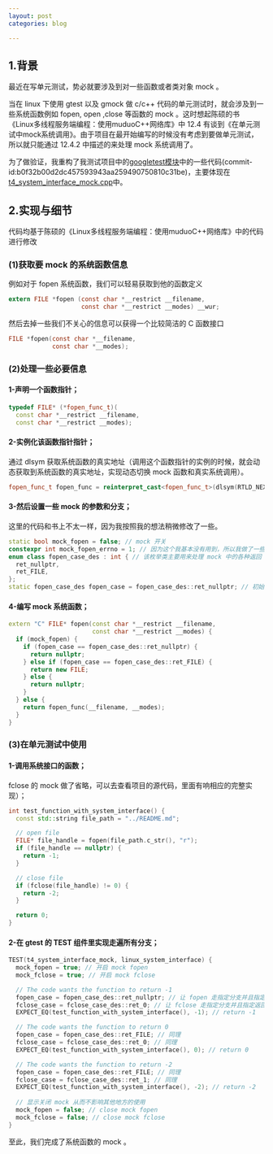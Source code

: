 ```yaml
---
layout: post
categories: blog

---
```


## 1.背景

最近在写单元测试，势必就要涉及到对一些函数或者类对象 mock 。

当在 linux 下使用 gtest 以及 gmock 做 c/c++ 代码的单元测试时，就会涉及到一些系统函数例如 fopen, open ,close 等函数的 mock 。这时想起陈硕的书《Linux多线程服务端编程：使用muduoC++网络库》中 12.4 有谈到《在单元测试中mock系统调用》。由于项目在最开始编写的时候没有考虑到要做单元测试，所以就只能通过 12.4.2 中描述的来处理 mock 系统调用了。

为了做验证，我重构了我测试项目中的[googletest模块](https://github.com/shecannotsee/sheTestcode/tree/master/googletest_test)中的一些代码(commit-id:b0f32b00d2dc457593943aa259490750810c31be)，主要体现在[t4_system_interface_mock.cpp](https://github.com/shecannotsee/sheTestcode/blob/master/googletest_test/t4_system_interface_mock.cpp)中。

## 2.实现与细节

代码均基于陈硕的《Linux多线程服务端编程：使用muduoC++网络库》中的代码进行修改

### (1)获取要 mock 的系统函数信息

例如对于 fopen 系统函数，我们可以轻易获取到他的函数定义

```c
extern FILE *fopen (const char *__restrict __filename,
		            const char *__restrict __modes) __wur;
```

然后去掉一些我们不关心的信息可以获得一个比较简洁的 C 函数接口

```c
FILE *fopen(const char *__filename,
		    const char *__modes);
```



### (2)处理一些必要信息

#### 1-声明一个函数指针；

```c++
typedef FILE* (*fopen_func_t)(
  const char *__restrict __filename,
  const char *__restrict __modes);
```

#### 2-实例化该函数指针指针；

通过 dlsym 获取系统函数的真实地址（调用这个函数指针的实例的时候，就会动态获取到系统函数的真实地址，实现动态切换 mock 函数和真实系统调用）。

```c++
fopen_func_t fopen_func = reinterpret_cast<fopen_func_t>(dlsym(RTLD_NEXT,"fopen"));
```

#### 3-然后设置一些 mock 的参数和分支；

这里的代码和书上不太一样，因为我按照我的想法稍微修改了一些。

```c++
static bool mock_fopen = false; // mock 开关
constexpr int mock_fopen_errno = 1; // 因为这个我基本没有用到，所以我做了一些简化处理
enum class fopen_case_des : int { // 该枚举类主要用来处理 mock 中的各种返回
  ret_nullptr,
  ret_FILE,
};
static fopen_case_des fopen_case = fopen_case_des::ret_nullptr; // 初始化分支
```

#### 4-编写 mock 系统函数；

```c++
extern "C" FILE* fopen(const char *__restrict __filename,
                       const char *__restrict __modes) {
  if (mock_fopen) {
    if (fopen_case == fopen_case_des::ret_nullptr) {
      return nullptr;
    } else if (fopen_case == fopen_case_des::ret_FILE) {
      return new FILE;
    } else {
      return nullptr;
    }
  } else {
    return fopen_func(__filename, __modes);
  }
}
```



### (3)在单元测试中使用

#### 1-调用系统接口的函数；

fclose 的 mock 做了省略，可以去查看项目的源代码，里面有响相应的完整实现）；

```c++
int test_function_with_system_interface() {
  const std::string file_path = "../README.md";

  // open file
  FILE* file_handle = fopen(file_path.c_str(), "r");
  if (file_handle == nullptr) {
    return -1;
  }

  // close file
  if (fclose(file_handle) != 0) {
    return -2;
  }

  return 0;
}
```

#### 2-在 gtest 的 TEST 组件里实现走遍所有分支；

```c++
TEST(t4_system_interface_mock, linux_system_interface) {
  mock_fopen = true; // 开启 mock fopen
  mock_fclose = true; // 开启 mock fclose

  // The code wants the function to return -1
  fopen_case = fopen_case_des::ret_nullptr; // 让 fopen 走指定分支并且指定返回值
  fclose_case = fclose_case_des::ret_0; // 让 fclose 走指定分支并且指定返回值
  EXPECT_EQ(test_function_with_system_interface(), -1); // return -1 

  // The code wants the function to return 0
  fopen_case = fopen_case_des::ret_FILE; // 同理
  fclose_case = fclose_case_des::ret_0; // 同理
  EXPECT_EQ(test_function_with_system_interface(), 0); // return 0

  // The code wants the function to return -2
  fopen_case = fopen_case_des::ret_FILE; // 同理
  fclose_case = fclose_case_des::ret_1; // 同理
  EXPECT_EQ(test_function_with_system_interface(), -2); // return -2
    
  // 显示关闭 mock 从而不影响其他地方的使用
  mock_fopen = false; // close mock fopen
  mock_fclose = false; // close mock fclose
}
```

至此，我们完成了系统函数的 mock 。
